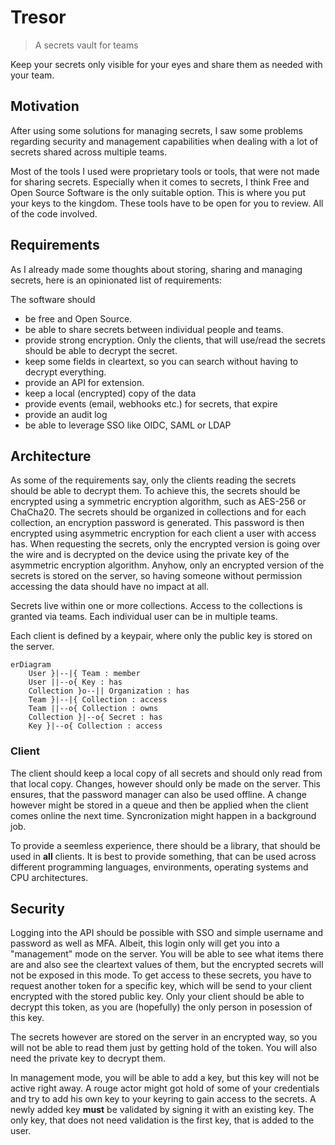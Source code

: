 # Tresor

> A secrets vault for teams

Keep your secrets only visible for your eyes and share them as needed with your
team.

## Motivation

After using some solutions for managing secrets, I saw some problems
regarding security and management capabilities when dealing with a lot of
secrets shared across multiple teams.

Most of the tools I used were proprietary tools or tools, that were not made
for sharing secrets. Especially when it comes to secrets, I think Free and
Open Source Software is the only suitable option. This is where you put your
keys to the kingdom. These tools have to be open for you to review. All of
the code involved.

## Requirements

As I already made some thoughts about storing, sharing and managing
secrets, here is an opinionated list of requirements:

The software should

- be free and Open Source.
- be able to share secrets between individual people and teams.
- provide strong encryption. Only the clients, that will use/read the
  secrets should be able to decrypt the secret.
- keep some fields in cleartext, so you can search without having to
  decrypt everything.
- provide an API for extension.
- keep a local (encrypted) copy of the data
- provide events (email, webhooks etc.) for secrets, that expire
- provide an audit log
- be able to leverage SSO like OIDC, SAML or LDAP

## Architecture

As some of the requirements say, only the clients reading the secrets should
be able to decrypt them. To achieve this, the secrets should be encrypted using
a symmetric encryption algorithm, such as AES-256 or ChaCha20. The secrets
should be organized in collections and for each collection, an encryption
password is generated. This password is then encrypted using asymmetric
encryption for each client a user with access has. When requesting the
secrets, only the encrypted version is going over the wire and is decrypted on
the device using the private key of the asymmetric encryption algorithm. Anyhow,
only an encrypted version of the secrets is stored on the server, so having
someone without permission accessing the data should have no impact at all.

Secrets live within one or more collections. Access to the collections is
granted via teams. Each individual user can be in multiple teams.

Each client is defined by a keypair, where only the public key is stored on the
server.

```mermaid
erDiagram
    User }|--|{ Team : member
    User ||--o{ Key : has
    Collection }o--|| Organization : has
    Team }|--|{ Collection : access
    Team ||--o{ Collection : owns
    Collection }|--o{ Secret : has
    Key }|--o{ Collection : access
```

### Client

The client should keep a local copy of all secrets and should only read from
that local copy. Changes, however should only be made on the server. This
ensures, that the password manager can also be used offline. A change however
might be stored in a queue and then be applied when the client comes online the
next time. Syncronization might happen in a background job.

To provide a seemless experience, there should be a library, that should be used
in **all** clients. It is best to provide something, that can be used across
different programming languages, environments, operating systems and CPU
architectures.

## Security

Logging into the API should be possible with SSO and simple username and
password as well as MFA. Albeit, this login only will get you into a
"management" mode on the server. You will be able to see what items there are
and also see the cleartext values of them, but the encrypted secrets will not be
exposed in this mode. To get access to these secrets, you have to request
another token for a specific key, which will be send to your client encrypted
with the stored public key. Only your client should be able to decrypt this
token, as you are (hopefully) the only person in posession of this key.

The secrets however are stored on the server in an encrypted way, so you will
not be able to read them just by getting hold of the token. You will also need
the private key to decrypt them.

In management mode, you will be able to add a key, but this key will not be
active right away. A rouge actor might got hold of some of your credentials and
try to add his own key to your keyring to gain access to the secrets. A newly
added key **must** be validated by signing it with an existing key. The only
key, that does not need validation is the first key, that is added to the user.
